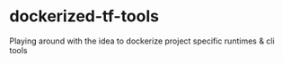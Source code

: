 # dockerized-tf-tools
Playing around with the idea to dockerize project specific runtimes &amp; cli tools
